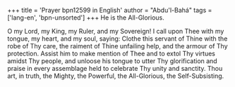 +++
title = 'Prayer bpn12599 in English'
author = "Abdu'l-Bahá"
tags = ['lang-en', 'bpn-unsorted']
+++
He is the All-Glorious.

O my Lord, my King, my Ruler, and my Sovereign!  I call upon Thee with my tongue, my heart, and my soul, saying:  Clothe this servant of Thine with the robe of Thy care, the raiment of Thine unfailing help, and the armour of Thy protection.  Assist him to make mention of Thee and to extol Thy virtues amidst Thy people, and unloose his tongue to utter Thy glorification and praise in every assemblage held to celebrate Thy unity and sanctity.  Thou art, in truth, the Mighty, the Powerful, the All-Glorious, the Self-Subsisting.
